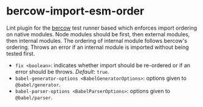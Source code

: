 # bercow-import-esm-order

Lint plugin for the [bercow](https://github.com/lachrist/bercow) test runner based which enforces import ordering on native modules. Node modules should be first, then external modules, then internal modules. The ordering of internal module follows bercow's ordering. Throws an error if an internal module is imported without being tested first.

* `fix <boolean>`: indicates whether import should be re-ordered or if an error should be throws. *Default*: `true`.
* `babel-generator-options <BabelGeneratorOptions>`: options given to `@babel/generator`.
* `babel-parser-options <BabelParserOptions>`: options given to `@babel/parser`.

